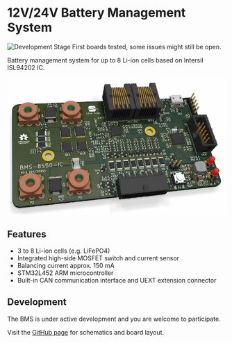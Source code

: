 # 12V/24V Battery Management System

![Development Stage](https://img.shields.io/badge/development%20stage-beta-orange.svg) First boards tested, some issues might still be open.

Battery management system for up to 8 Li-ion cells based on Intersil ISL94202 IC.

![BMS 8S50 IC](./images/bms-8s50-ic.jpg)

## Features

- 3 to 8 Li-ion cells (e.g. LiFePO4)
- Integrated high-side MOSFET switch and current sensor
- Balancing current approx. 150 mA
- STM32L452 ARM microcontroller
- Built-in CAN communication interface and UEXT extension connector

## Development

The BMS is under active development and you are welcome to participate.

Visit the [GitHub page](https://github.com/LibreSolar/bms-8s50-ic) for schematics and board layout.

